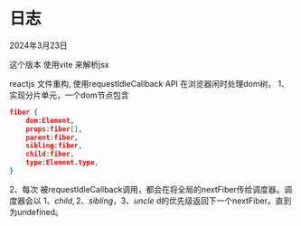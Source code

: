 # 日志

2024年3月23日

这个版本 使用vite 来解析jsx

reactjs 文件重构,  使用requestIdleCallback API 在浏览器闲时处理dom树。
1、实现分片单元，一个dom节点包含
```json
fiber {
    dom:Element,
    props:fiber[],
    parent:fiber,
    sibling:fiber,
    child:fiber,
    type:Element.type,
}
```
2、每次 被requestIdleCallback调用，都会在将全局的nextFiber传给调度器。调度器会以
$1、child,2、sibling，3、uncle$ d的优先级返回下一个nextFiber。直到为undefined。
